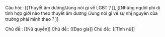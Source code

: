 Câu hỏi:: [[Thuyết âm dương/Jung nói gì về LGBT？]], [[Những người phi dị tính hợp giới nào theo thuyết âm dương /Jung nói gì về sự nhị nguyên của trường phái mình theo？]]

Chủ đề:: [[Nữ quyền]]
Chủ đề:: [[Đạo gia]]
Chủ đề:: [[Tính nữ]]
